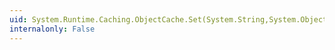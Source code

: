 ```yaml
---
uid: System.Runtime.Caching.ObjectCache.Set(System.String,System.Object,System.Runtime.Caching.CacheItemPolicy,System.String)
internalonly: False
---
```


